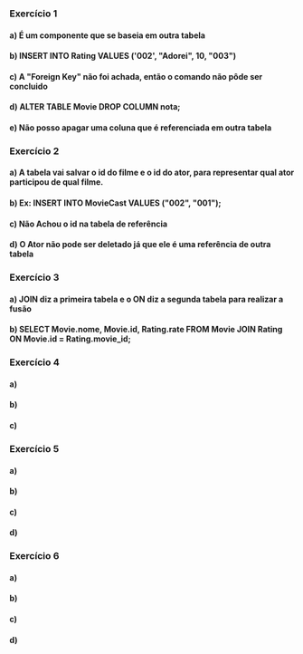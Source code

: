 ### Exercício 1

#### a) É um componente que se baseia em outra tabela

#### b) INSERT INTO Rating VALUES ('002', "Adorei", 10, "003")

#### c) A "Foreign Key" não foi achada, então o comando não pôde ser concluido

#### d) ALTER TABLE Movie DROP COLUMN nota;

#### e) Não posso apagar uma coluna que é referenciada em outra tabela

### Exercício 2

#### a) A tabela vai salvar o id do filme e o id do ator, para representar qual ator participou de qual filme.

#### b) Ex: INSERT INTO MovieCast VALUES ("002", "001");

#### c) Não Achou o id na tabela de referência

#### d) O Ator não pode ser deletado já que ele é uma referência de outra tabela

### Exercício 3

#### a) JOIN diz a primeira tabela e o ON diz a segunda tabela para realizar a fusão

#### b) SELECT Movie.nome, Movie.id, Rating.rate FROM Movie JOIN Rating ON Movie.id = Rating.movie_id;

### Exercício 4

#### a)

#### b)

#### c)

### Exercício 5

#### a)

#### b)

#### c)

#### d)

### Exercício 6

#### a)

#### b)

#### c)

#### d)
